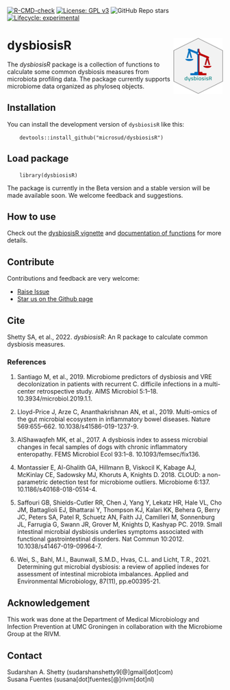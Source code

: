 

<!-- badges: start -->  
[![R-CMD-check](https://github.com/microsud/dysbiosisR/actions/workflows/R-CMD-check.yaml/badge.svg)](https://github.com/microsud/dysbiosisR/actions/workflows/R-CMD-check.yaml) [![License: GPL v3](https://img.shields.io/badge/License-GPLv3-blue.svg)](https://github.com/microsud/dysbiosisR/blob/master/LICENSE.md) ![GitHub Repo stars](https://img.shields.io/github/stars/microsud/dysbiosisR?style=social) [![Lifecycle: experimental](https://img.shields.io/badge/lifecycle-experimental-orange)](https://lifecycle.r-lib.org/articles/stages.html#experimental)   
<!-- badges: end -->

# dysbiosisR <img src="man/figures/logo.png" align="right" height="130"/>

The *dysbiosisR* package is a collection of functions to calculate some common 
dysbiosis measures from microbiota profiling data. The package currently supports 
microbiome data organized as phyloseq objects.  


## Installation

You can install the development version of `dysbiosisR` like this:
```
    devtools::install_github("microsud/dysbiosisR")
``` 

## Load package  
``` 
    library(dysbiosisR)
``` 
The package is currently in the Beta version and a stable version will be made 
available soon. We welcome feedback and suggestions.

## How to use   

Check out the 
[dysbiosisR vignette](https://microsud.github.io/dysbiosisR/articles/Introduction.html) and 
[documentation of functions](https://microsud.github.io/dysbiosisR/reference/index.html) for more 
details.    

## Contribute

Contributions and feedback are very welcome:  

-   [Raise Issue](https://github.com/microsud/dysbiosisR/issues)
-   [Star us on the Github page](https://github.com/microsud/dysbiosisR)

## Cite

Shetty SA, et al., 2022. *dysbiosisR*: An R package to calculate common dysbiosis measures.

### References

1.  Santiago M, et al., 2019. Microbiome predictors of dysbiosis and VRE decolonization in patients with recurrent C. difficile infections in a multi-center retrospective study. AIMS Microbiol 5:1–18. 10.3934/microbiol.2019.1.1.

2.  Lloyd-Price J, Arze C, Ananthakrishnan AN, et al., 2019. Multi-omics of the gut microbial ecosystem in inflammatory bowel diseases. Nature 569:655–662. 10.1038/s41586-019-1237-9.

3.  AlShawaqfeh MK, et al., 2017. A dysbiosis index to assess microbial changes in fecal samples of dogs with chronic inflammatory enteropathy. FEMS Microbiol Ecol 93:1–8. 10.1093/femsec/fix136.

4.  Montassier E, Al-Ghalith GA, Hillmann B, Viskocil K, Kabage AJ, McKinlay CE, Sadowsky MJ, Khoruts A, Knights D. 2018. CLOUD: a non-parametric detection test for microbiome outliers. Microbiome 6:137. 10.1186/s40168-018-0514-4.

5.  Saffouri GB, Shields-Cutler RR, Chen J, Yang Y, Lekatz HR, Hale VL, Cho JM, Battaglioli EJ, Bhattarai Y, Thompson KJ, Kalari KK, Behera G, Berry JC, Peters SA, Patel R, Schuetz AN, Faith JJ, Camilleri M, Sonnenburg JL, Farrugia G, Swann JR, Grover M, Knights D, Kashyap PC. 2019. Small intestinal microbial dysbiosis underlies symptoms associated with functional gastrointestinal disorders. Nat Commun 10:2012. 10.1038/s41467-019-09964-7.

6.  Wei, S., Bahl, M.I., Baunwall, S.M.D., Hvas, C.L. and Licht, T.R., 2021. Determining gut microbial dysbiosis: a review of applied indexes for assessment of intestinal microbiota imbalances. Applied and Environmental Microbiology, 87(11), pp.e00395-21.

## Acknowledgement

This work was done at the Department of Medical Microbiology and Infection Prevention at UMC Groningen in collaboration with the Microbiome Group at the RIVM.

## Contact

Sudarshan A. Shetty (sudarshanshetty9[\@]gmail[dot]com)  
Susana Fuentes (susana[dot]fuentes[\@]rivm[dot]nl)
